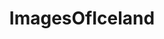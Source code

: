 ---
title: ImagesOfIceland
crosslinks:
- EarthPorn
- pics
- itookapicture
- Iceland
- Ice_Poseidon
- travel
- imagesofnetwork
- mildlyinteresting
- VisitingIceland
- CampingandHiking
- funny
- analog
- LargeImages
- AccidentalWesAnderson
- Island
- SkyPorn
- waterporn
- aww
- ExposurePorn
- europe
---